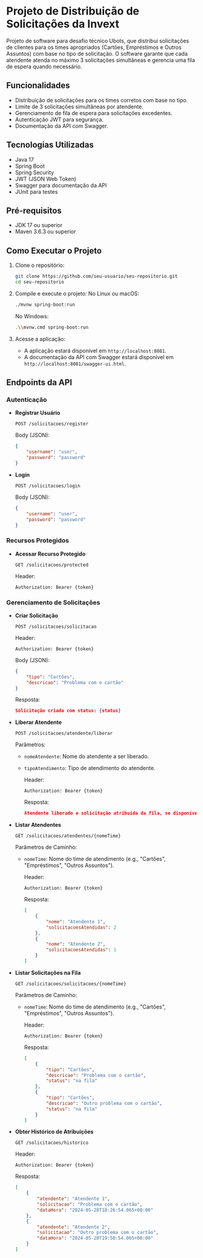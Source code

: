 # Projeto de Distribuição de Solicitações da Invext

Projeto de software para desafio técnico Ubots, que distribui solicitações de clientes para os times apropriados (Cartões, Empréstimos e Outros Assuntos) com base no tipo de solicitação. O software garante que cada atendente atenda no máximo 3 solicitações simultâneas e gerencia uma fila de espera quando necessário.

## Funcionalidades

- Distribuição de solicitações para os times corretos com base no tipo.
- Limite de 3 solicitações simultâneas por atendente.
- Gerenciamento de fila de espera para solicitações excedentes.
- Autenticação JWT para segurança.
- Documentação da API com Swagger.

## Tecnologias Utilizadas

- Java 17
- Spring Boot
- Spring Security
- JWT (JSON Web Token)
- Swagger para documentação da API
- JUnit para testes

## Pré-requisitos

- JDK 17 ou superior
- Maven 3.6.3 ou superior

## Como Executar o Projeto

1. Clone o repositório:

    ```sh
    git clone https://github.com/seu-usuario/seu-repositorio.git
    cd seu-repositorio
    ```

2. Compile e execute o projeto:
    No Linux ou macOS:

    ```sh
    ./mvnw spring-boot:run
    ```

    No Windows:

    ```sh
    .\\mvnw.cmd spring-boot:run
    ```

3. Acesse a aplicação:
    - A aplicação estará disponível em `http://localhost:8081`.
    - A documentação da API com Swagger estará disponível em `http://localhost:8081/swagger-ui.html`.

## Endpoints da API

### Autenticação

- **Registrar Usuário**

    ```http
    POST /solicitacoes/register
    ```

    Body (JSON):

    ```json
    {
        "username": "user",
        "password": "password"
    }
    ```

- **Login**

    ```http
    POST /solicitacoes/login
    ```

    Body (JSON):

    ```json
    {
        "username": "user",
        "password": "password"
    }
    ```

### Recursos Protegidos

- **Acessar Recurso Protegido**

    ```http
    GET /solicitacoes/protected
    ```

    Header:

    ```http
    Authorization: Bearer {token}
    ```

### Gerenciamento de Solicitações

- **Criar Solicitação**

    ```http
    POST /solicitacoes/solicitacao
    ```

    Header:

    ```http
    Authorization: Bearer {token}
    ```

    Body (JSON):

    ```json
    {
        "tipo": "Cartões",
        "descricao": "Problema com o cartão"
    }
    ```

    Resposta:

    ```json
    Solicitação criada com status: {status}
    ```

- **Liberar Atendente**

    ```http
    POST /solicitacoes/atendente/liberar
    ```

    Parâmetros:

  - `nomeAtendente`: Nome do atendente a ser liberado.
  - `tipoAtendimento`: Tipo de atendimento do atendente.

    Header:

    ```http
    Authorization: Bearer {token}
    ```

    Resposta:

    ```json
    Atendente liberado e solicitação atribuída da fila, se disponível.
    ```

- **Listar Atendentes**

    ```http
    GET /solicitacoes/atendentes/{nomeTime}
    ```

    Parâmetros de Caminho:

  - `nomeTime`: Nome do time de atendimento (e.g., "Cartões", "Empréstimos", "Outros Assuntos").

    Header:

    ```http
    Authorization: Bearer {token}
    ```

    Resposta:

    ```json
    [
        {
            "nome": "Atendente 1",
            "solicitacoesAtendidas": 2
        },
        {
            "nome": "Atendente 2",
            "solicitacoesAtendidas": 1
        }
    ]
    ```

- **Listar Solicitações na Fila**

    ```http
    GET /solicitacoes/solicitacoes/{nomeTime}
    ```

    Parâmetros de Caminho:

  - `nomeTime`: Nome do time de atendimento (e.g., "Cartões", "Empréstimos", "Outros Assuntos").

    Header:

    ```http
    Authorization: Bearer {token}
    ```

    Resposta:

    ```json
    [
        {
            "tipo": "Cartões",
            "descricao": "Problema com o cartão",
            "status": "na fila"
        },
        {
            "tipo": "Cartões",
            "descricao": "Outro problema com o cartão",
            "status": "na fila"
        }
    ]
    ```

- **Obter Histórico de Atribuições**

    ```http
    GET /solicitacoes/historico
    ```

    Header:

    ```http
    Authorization: Bearer {token}
    ```

    Resposta:

    ```json
    [
        {
            "atendente": "Atendente 1",
            "solicitacao": "Problema com o cartão",
            "dataHora": "2024-05-28T18:26:54.065+00:00"
        },
        {
            "atendente": "Atendente 2",
            "solicitacao": "Outro problema com o cartão",
            "dataHora": "2024-05-28T19:50:54.065+00:00"
        }
    ]
    ```
